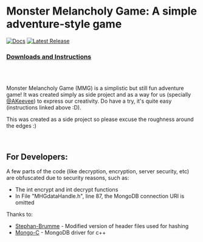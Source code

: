 # Monster Melancholy Game: A simple adventure-style game


[![Docs](https://img.shields.io/badge/docs-monster--melancholy.me-brightgreen?style=flat-square&color=%2373DC8C&label=docs)](https://monster-melancholy.me)
[![Latest Release](https://img.shields.io/github/v/release/HCI-Pro-ductions/Monster_Melancholy?color=lightgreen&include_prereleases&label=latest%20version&style=flat-square)](https://github.com/HCI-Pro-ductions/Monster_Melancholy/releases)

### [Downloads and Instructions](https://monster-melancholy.me/downloads)

<br/><br/>

Monster Melancholy Game (MMG) is a simplistic but still fun adventure game! It was created simply as side project and as a way for us (specially [@AKeevee](https://github.com/AKeevee)) to express our creativity. Do have a try, it's quite easy (instructions linked above :D).

This was created as a side project so please excuse the roughness around the edges :)

<br/>

## For Developers:

A few parts of the code (like decryption, encryption, server security, etc) are obfuscated due to security reasons, such as:
- The int encrypt and int decrypt functions
- In File "MHGdataHandle.h", line 87, the MongoDB connection URI is omitted

Thanks to:
- [Stephan-Brumme](https://create.stephan-brumme.com/hash-library) - Modified version of header files used for hashing
- [Mongo-C](http://mongoc.org) - MongoDB driver for c++
